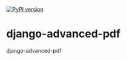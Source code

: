 [![PyPI version](https://badge.fury.io/py/django-advanced-pdf.svg)](https://badge.fury.io/py/django-advanced-pdf)


# django-advanced-pdf
django-advanced-pdf
